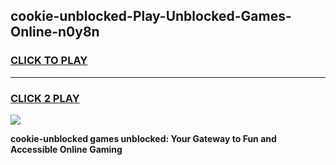 
## cookie-unblocked-Play-Unblocked-Games-Online-n0y8n
<h3>
<a href="https://premium76.site?title=cookie-unblocked&ref=25A">CLICK TO PLAY</a></h3>
<hr>

<h3>
<a href="https://premium76.site?title=cookie-unblocked&ref=25A">CLICK 2 PLAY</a>
  
</h3>

<a href="https://premium76.site?title=cookie-unblocked&ref=25A"><img src="https://clearcache.store/games.png"></a>


**cookie-unblocked games unblocked: Your Gateway to Fun and Accessible Online Gaming**
